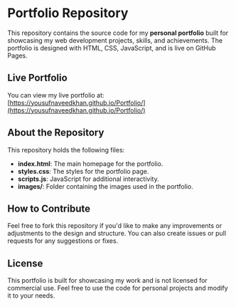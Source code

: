 # Portfolio Repository

This repository contains the source code for my **personal portfolio** built for showcasing my web development projects, skills, and achievements. The portfolio is designed with HTML, CSS, JavaScript, and is live on GitHub Pages.

## Live Portfolio

You can view my live portfolio at:  
[https://yousufnaveedkhan.github.io/Portfolio/](https://yousufnaveedkhan.github.io/Portfolio/)

## About the Repository

This repository holds the following files:
- **index.html**: The main homepage for the portfolio.
- **styles.css**: The styles for the portfolio page.
- **scripts.js**: JavaScript for additional interactivity.
- **images/**: Folder containing the images used in the portfolio.

## How to Contribute

Feel free to fork this repository if you'd like to make any improvements or adjustments to the design and structure. You can also create issues or pull requests for any suggestions or fixes.

## License

This portfolio is built for showcasing my work and is not licensed for commercial use. Feel free to use the code for personal projects and modify it to your needs.
